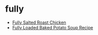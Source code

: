 # fully

 * [Fully Salted Roast Chicken](index/f/fully-salted-roast-chicken.json)
 * [Fully Loaded Baked Potato Soup Recipe](index/f/fully-loaded-baked-potato-soup-recipe.json)
